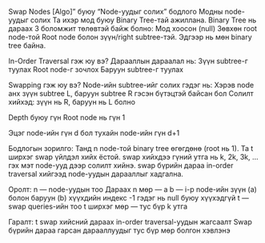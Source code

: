 Swap Nodes [Algo]” буюу “Node-уудыг солих” бодлого
Модны node-уудыг солих
Та ихэр мод буюу Binary Tree-тай ажиллана. Binary Tree нь дараах 3 боломжит төлөвтэй байж болно:
Мод хоосон (null)
Зөвхөн root node-той
Root node болон зүүн/right subtree-тэй. Эдгээр нь мөн binary tree байна.

 In-Order Traversal гэж юу вэ?
Дарааллын дараалал нь:
Зүүн subtree-г туулах
Root node-г зочлох
Баруун subtree-г туулах

 Swapping гэж юу вэ?
Node-ийн subtree-ийг солих гэдэг нь:
Хэрэв node анх зүүн subtree L, баруун subtree R гэсэн бүтэцтэй байсан бол
Солилт хийхэд: зүүн нь R, баруун нь L болно

 Depth буюу гүн
Root node нь гүн 1

Эцэг node-ийн гүн d бол тухайн node-ийн гүн d+1

 Бодлогын зорилго:
Танд n node-той binary tree өгөгдөнө (root нь 1).
Та t ширхэг swap үйлдэл хийх ёстой.
swap хийхдээ гүний утга нь k, 2k, 3k, … гэх мэт node-ууд дээр солилт хийнэ.
swap бүрийн дараа in-order traversal хийгээд node-уудын дарааллыг хадгална.

 Оролт:
n — node-уудын тоо
Дараах n мөр — a b — i-р node-ийн зүүн (a) болон баруун (b) хүүхдийн индекс
-1 гэдэг нь null буюу хүүхэдгүй
t — swap queries-ийн тоо
t ширхэг мөр — тус бүр k утга

 Гаралт:
t swap хийсний дараах in-order traversal-уудын жагсаалт
Swap бүрийн дараа гарсан дарааллуудыг тус бүр мөр болгон хэвлэнэ